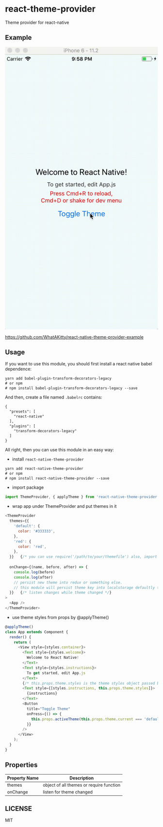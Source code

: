 # react-theme-provider
Theme provider for react-native

## Example

![Preview](https://github.com/WhatAKitty/react-native-theme-provider-example/raw/master/toggle-theme.gif)

https://github.com/WhatAKitty/react-native-theme-provider-example

## Usage

If you want to use this module, you should first install a react native babel dependence:
```shell
yarn add babel-plugin-transform-decorators-legacy
# or npm
# npm install babel-plugin-transform-decorators-legacy --save
```

And then, create a file named `.babelrc` contains:
```
{
  "presets": [
    "react-native"
  ],
  "plugins": [
    "transform-decorators-legacy"
  ]
}
```

All right, then you can use this module in an easy way:

* install `react-native-theme-provider`
```shell
yarn add react-native-theme-provider
# or npm
# npm install react-native-theme-provider --save
```

* import package
```js
import ThemeProvider, { applyTheme } from 'react-native-theme-provider';
```

* wrap app under ThemeProvider and put themes in it
```js
<ThemeProvider
  themes={{
    'default': {
      color: '#333333',
    },
    'red': {
      color: 'red',
    },
  }}   {/* you can use require('/path/to/your/themefile') also, import is not support current. */}

  onChange={(name, before, after) => {
    console.log(before)
    console.log(after)
    // persist new theme into redux or something else.
    // this module will persist theme key into localstorage defaultly that key named `@App:theme`
  }}   {/* listen changes while theme changed */}
>
  <App />
</ThemeProvider>
```

* use theme styles from props by @applyTheme()

```js
@applyTheme()
class App extends Component {
  render() {
    return (
      <View style={styles.container}>
        <Text style={styles.welcome}>
          Welcome to React Native!
        </Text>
        <Text style={styles.instructions}>
          To get started, edit App.js
        </Text>
        {/* this.props.theme.styles is the theme styles object passed by yourself in ThemeProvider Component */}
        <Text style={[styles.instructions, this.props.theme.styles]}>
          {instructions}
        </Text>
        <Button
          title="Toggle Theme"
          onPress={() => {
            this.props.activeTheme(this.props.theme.current === 'default' ? 'red' : 'default');
          }}
        />
      </View>
    );
  }
}
```

## Properties

| Property Name  | Description |
| -------------  | ------------- |
| themes         | object of all themes or require function  |
| onChange       | listen for theme changed  |

## LICENSE

MIT
